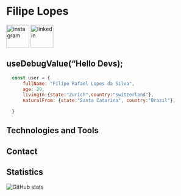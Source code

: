 <div dsplay="inline-block">
  <h1 align="left">Filipe Lopes</h1>
  <a href="https://www.instagram.com/lopesfiliper/">
    <img align="left" width="60px" src="https://i.ibb.co/stcwG29/instagram.png" alt="instagram" >
  </a> 
  <a href="https://www.linkedin.com/in/filipe-rafael-lopes-da-silva-78909a149/">
    <img width="60px" src="https://i.ibb.co/5c98q7p/linkedin.png" alt="linkedin" style="vertical-align:top;">
  </a>
</div>

## useDebugValue(“Hello Devs);
```javascript
  const user = {
      fullName: "Filipe Rafael Lopes da Silva",
      age: 29,
      livingIn:{state:"Zurich",country:"Switzerland"},
      naturalFrom: {state:"Santa Catarina", country:"Brazil"},

  }
```
## Technologies and Tools

## Contact

## Statistics
![GitHub stats](https://github-readme-stats.vercel.app/api?username=FilipeLopes&show_icons=true&theme=dark)
<!--
**FilipeLopes/FilipeLopes** is a ✨ _special_ ✨ repository because its `README.md` (this file) appears on your GitHub profile.

Here are some ideas to get you started:
  teste
- 🔭 I’m currently working on ...
- 🌱 I’m currently learning ...
- 👯 I’m looking to collaborate on ...
- 🤔 I’m looking for help with ...
- 💬 Ask me about ...
- 📫 How to reach me: ...
- 😄 Pronouns: ...
- ⚡ Fun fact: ...
-->
